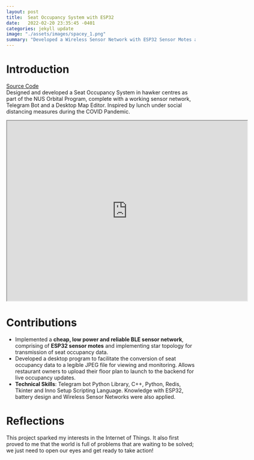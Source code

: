 ```yaml
---
layout: post
title:  Seat Occupancy System with ESP32
date:   2022-02-20 23:35:45 -0401
categories: jekyll update
image: "./assets/images/spacey_1.png"
summary: "Developed a Wireless Sensor Network with ESP32 Sensor Motes and Capacitive Touch Sensors."
---
```


# Introduction
[Source Code](https://github.com/kaiwen98/spacey)
<br>
Designed and developed a Seat Occupancy System in hawker centres as part of the NUS Orbital Program, complete with a working sensor network, Telegram Bot and a Desktop Map Editor. Inspired by lunch under social distancing measures during the COVID Pandemic.

<iframe src="https://drive.google.com/file/d/1Cx-rOmargVxLW3WJ7sgyGr5JKFSOAewz/preview" width="640" height="480" allow="autoplay"></iframe>

# Contributions
- Implemented a **cheap, low power and reliable BLE sensor network**, comprising of **ESP32 sensor motes** and implementing star topology for transmission of seat occupancy data.
- Developed a desktop program to facilitate the conversion of seat occupancy data to a legible JPEG file for viewing and monitoring. Allows restaurant owners to upload their floor plan to launch to the backend for live occupancy updates.
- **Technical Skills**: Telegram bot Python Library, C++, Python, Redis, Tkinter and Inno Setup Scripting Language. Knowledge with ESP32, battery design and Wireless Sensor Networks were also applied.

# Reflections
This project sparked my interests in the Internet of Things. It also first proved to me that the world is full of problems that are waiting to be solved; we just need to open our eyes and get ready to take action!
